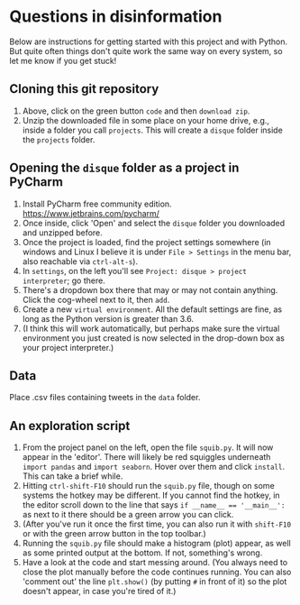 # Questions in disinformation

Below are instructions for getting started with this project and with Python. But quite often things don't quite work the same way on every system, so let me know if you get stuck!

## Cloning this git repository

1. Above, click on the green button `code` and then `download zip`.
2. Unzip the downloaded file in some place on your home drive, e.g., inside a folder you call `projects`. This will create a `disque` folder inside the `projects` folder.

## Opening the `disque` folder as a project in PyCharm

1. Install PyCharm free community edition.  https://www.jetbrains.com/pycharm/
2. Once inside, click 'Open' and select the `disque` folder you downloaded and unzipped before.
3. Once the project is loaded, find the project settings somewhere (in windows and Linux I believe it is under `File > Settings` in the menu bar, also reachable via `ctrl-alt-s`).
4. In `settings`, on the left you'll see `Project: disque > project interpreter`; go there.
5. There's a dropdown box there that may or may not contain anything. Click the cog-wheel next to it, then `add`.
6. Create a new `virtual environment`. All the default settings are fine, as long as the Python version is greater than 3.6.
7. (I think this will work automatically, but perhaps make sure the virtual environment you just created is now selected in the drop-down box as your project interpreter.)

## Data

Place .csv files containing tweets in the `data` folder.

## An exploration script

1. From the project panel on the left, open the file `squib.py`. It will now appear in the 'editor'. There will likely be red squiggles underneath `import pandas` and `import seaborn`. Hover over them and click `install`. This can take a brief while.
2. Hitting `ctrl-shift-F10` should run the `squib.py` file, though on some systems the hotkey may be different. If you cannot find the hotkey, in the editor scroll down to the line that says `if __name__ == '__main__':` as next to it there should be a green arrow you can click.
3. (After you've run it once the first time, you can also run it with `shift-F10` or with the green arrow button in the top toolbar.)
4. Running the `squib.py` file should make a histogram (plot) appear, as well as some printed output at the bottom. If not, something's wrong.
5. Have a look at the code and start messing around. (You always need to close the plot manually before the code continues running. You can also 'comment out' the line `plt.show()` (by putting `#` in front of it) so the plot doesn't appear, in case you're tired of it.)